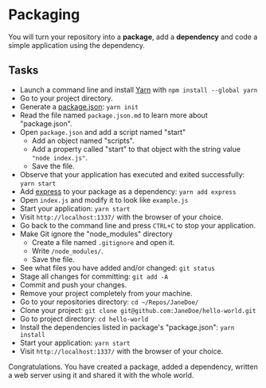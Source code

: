 # Packaging

You will turn your repository into a **package**, add a **dependency** and code a simple application using the dependency.

## Tasks

- Launch a command line and install [Yarn](https://yarnpkg.com/) with `npm install --global yarn`
- Go to your project directory.
- Generate a [package.json](https://docs.npmjs.com/files/package.json): `yarn init`
- Read the file named `package.json.md` to learn more about "package.json".
- Open `package.json` and add a script named "start"
  - Add an object named "scripts".
  - Add a property called "start" to that object with the string value `"node index.js"`.
  - Save the file.
- Observe that your application has executed and exited successfully: `yarn start`
- Add [express](https://github.com/expressjs/express) to your package as a dependency: `yarn add express`
- Open `index.js` and modify it to look like `example.js`
- Start your application: `yarn start`
- Visit `http://localhost:1337/` with the browser of your choice.
- Go back to the command line and press `CTRL+C` to stop your application.
- Make Git ignore the "node_modules" directory
  - Create a file named `.gitignore` and open it.
  - Write `/node_modules/`.
  - Save the file.
- See what files you have added and/or changed: `git status`
- Stage all changes for committing: `git add -A`
- Commit and push your changes.
- Remove your project completely from your machine.
- Go to your repositories directory: `cd ~/Repos/JaneDoe/`
- Clone your project: `git clone git@github.com:JaneDoe/hello-world.git`
- Go to project directory: `cd hello-world`
- Install the dependencies listed in package's "package.json": `yarn install`
- Start your application: `yarn start`
- Visit `http://localhost:1337/` with the browser of your choice.

Congratulations. You have created a package, added a dependency, written a web server using it and shared it with the whole world.
